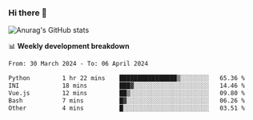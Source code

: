 ### Hi there 👋
![Anurag's GitHub stats](https://github-readme-stats.vercel.app/api?username=jami1024&show_icons=true&theme=radical)

📊 **Weekly development breakdown**
<!--START_SECTION:waka-->

```txt
From: 30 March 2024 - To: 06 April 2024

Python         1 hr 22 mins    ████████████████▒░░░░░░░░   65.36 %
INI            18 mins         ███▓░░░░░░░░░░░░░░░░░░░░░   14.46 %
Vue.js         12 mins         ██▒░░░░░░░░░░░░░░░░░░░░░░   09.80 %
Bash           7 mins          █▓░░░░░░░░░░░░░░░░░░░░░░░   06.26 %
Other          4 mins          █░░░░░░░░░░░░░░░░░░░░░░░░   03.51 %
```

<!--END_SECTION:waka-->
<!--
**jami1024/jami1024** is a ✨ _special_ ✨ repository because its `README.md` (this file) appears on your GitHub profile.

Here are some ideas to get you started:

- 🔭 I’m currently working on ...
- 🌱 I’m currently learning ...
- 👯 I’m looking to collaborate on ...
- 🤔 I’m looking for help with ...
- 💬 Ask me about ...
- 📫 How to reach me: ...
- 😄 Pronouns: ...
- ⚡ Fun fact: ...
-->
